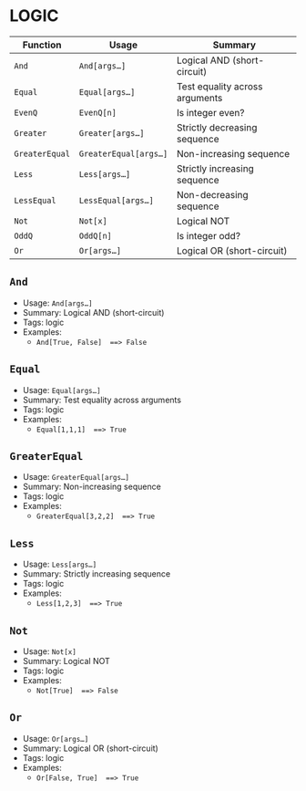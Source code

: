 # LOGIC

| Function | Usage | Summary |
|---|---|---|
| `And` | `And[args…]` | Logical AND (short-circuit) |
| `Equal` | `Equal[args…]` | Test equality across arguments |
| `EvenQ` | `EvenQ[n]` | Is integer even? |
| `Greater` | `Greater[args…]` | Strictly decreasing sequence |
| `GreaterEqual` | `GreaterEqual[args…]` | Non-increasing sequence |
| `Less` | `Less[args…]` | Strictly increasing sequence |
| `LessEqual` | `LessEqual[args…]` | Non-decreasing sequence |
| `Not` | `Not[x]` | Logical NOT |
| `OddQ` | `OddQ[n]` | Is integer odd? |
| `Or` | `Or[args…]` | Logical OR (short-circuit) |

## `And`

- Usage: `And[args…]`
- Summary: Logical AND (short-circuit)
- Tags: logic
- Examples:
  - `And[True, False]  ==> False`

## `Equal`

- Usage: `Equal[args…]`
- Summary: Test equality across arguments
- Tags: logic
- Examples:
  - `Equal[1,1,1]  ==> True`

## `GreaterEqual`

- Usage: `GreaterEqual[args…]`
- Summary: Non-increasing sequence
- Tags: logic
- Examples:
  - `GreaterEqual[3,2,2]  ==> True`

## `Less`

- Usage: `Less[args…]`
- Summary: Strictly increasing sequence
- Tags: logic
- Examples:
  - `Less[1,2,3]  ==> True`

## `Not`

- Usage: `Not[x]`
- Summary: Logical NOT
- Tags: logic
- Examples:
  - `Not[True]  ==> False`

## `Or`

- Usage: `Or[args…]`
- Summary: Logical OR (short-circuit)
- Tags: logic
- Examples:
  - `Or[False, True]  ==> True`
